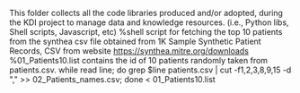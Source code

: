 This folder collects all the code libraries produced and/or adopted, during the KDI project to manage data and knowledge resources.
(i.e., Python libs, Shell scripts, Javascript, etc)
%shell script for fetching the top 10 patients from the synthea csv file obtained from 1K Sample Synthetic Patient Records, CSV from website https://synthea.mitre.org/downloads
%01_Patients10.list contains the id of 10 patients randomly taken from patients.csv.
while read line; do grep $line patients.csv | cut -f1,2,3,8,9,15 -d "," >> 02_Patients_names.csv; done < 01_Patients10.list 
